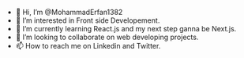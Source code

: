 - 👋 Hi, I’m @MohammadErfan1382
- 👀 I’m interested in Front side Developement.
- 🌱 I’m currently learning React.js and my next step ganna be Next.js.
- 💞️ I’m looking to collaborate on web developing projects.
- 📫 How to reach me on Linkedin and Twitter.

<!---
MohammadErfan1382/MohammadErfan1382 is a ✨ special ✨ repository because its `README.md` (this file) appears on your GitHub profile.
You can click the Preview link to take a look at your changes.
--->
